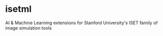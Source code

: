 # isetml
AI &amp; Machine Learning extensions for Stanford University's ISET family of image simulation tools
